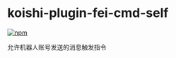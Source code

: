 # koishi-plugin-fei-cmd-self

[![npm](https://img.shields.io/npm/v/koishi-plugin-fei-cmd-self?style=flat-square)](https://www.npmjs.com/package/koishi-plugin-fei-cmd-self)

允许机器人账号发送的消息触发指令
